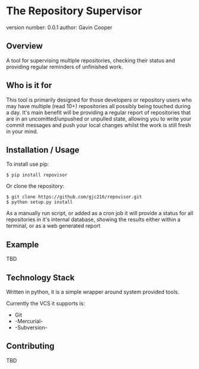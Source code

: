 The Repository Supervisor
===============================

version number: 0.0.1
author: Gavin Cooper

Overview
--------

A tool for supervising multiple repositories, checking their status and providing regular reminders of unfinished work.

Who is it for
-------------

This tool is primarily designed for those developers or repository users who may have multiple (read 10+) repositories all possibly being touched during a day. It's main benefit will be providing a regular report of repositories that are in an uncomitted/unpushed or unpulled state, allowing you to write your commit messages and push your local changes whilst the work is still fresh in your mind.

Installation / Usage
--------------------

To install use pip:

    $ pip install repovisor


Or clone the repository:

    $ git clone https://github.com/gjc216/repovisor.git
    $ python setup.py install

As a manually run script, or added as a cron job it will provide a status for all repositories in it's internal database, showing the results either within a terminal, or as a web generated report
    
Example
-------

TBD

Technology Stack
----------

Written in python, it is a simple wrapper around system provided tools.

Currently the VCS it supports is:
* Git
* -Mercurial-
* -Subversion-

Contributing
------------

TBD

